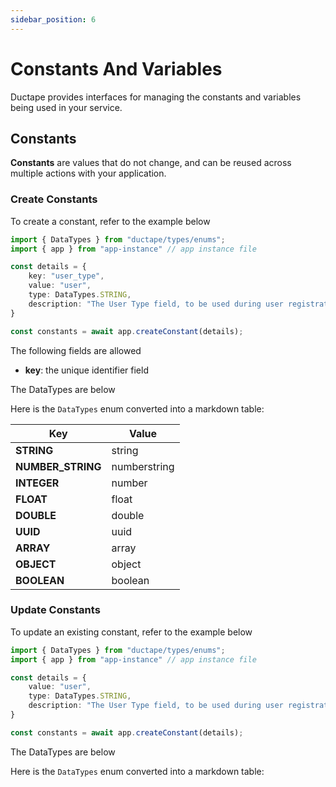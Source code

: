 ```yaml
---
sidebar_position: 6 
---
```


# Constants And Variables

Ductape provides interfaces for managing the constants and variables being used in your service.

## Constants
**Constants** are values that do not change, and can be reused across multiple actions with your application. 


### Create Constants
To create a constant, refer to the example below

``` typescript
import { DataTypes } from "ductape/types/enums";
import { app } from "app-instance" // app instance file 

const details = {
    key: "user_type",
    value: "user",
    type: DataTypes.STRING,
    description: "The User Type field, to be used during user registration"
}

const constants = await app.createConstant(details);
```

The following fields are allowed

- **key**: the unique identifier field 

The DataTypes are below

Here is the `DataTypes` enum converted into a markdown table:

| Key          | Value      |
|--------------|------------|
| **STRING**   | string     |
| **NUMBER_STRING** | numberstring |
| **INTEGER**  | number     |
| **FLOAT**    | float      |
| **DOUBLE**   | double     |
| **UUID**     | uuid       |
| **ARRAY**    | array      |
| **OBJECT**   | object     |
| **BOOLEAN**  | boolean    |

### Update Constants
To update an existing constant, refer to the example below

``` typescript
import { DataTypes } from "ductape/types/enums";
import { app } from "app-instance" // app instance file 

const details = {
    value: "user",
    type: DataTypes.STRING,
    description: "The User Type field, to be used during user registration"
}

const constants = await app.createConstant(details);
```

The DataTypes are below

Here is the `DataTypes` enum converted into a markdown table:
